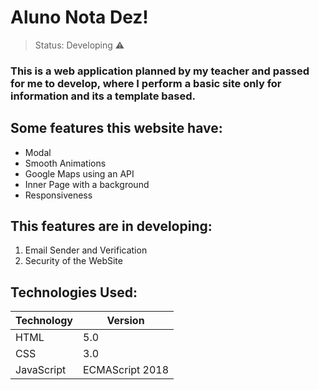 # Aluno Nota Dez!

> Status: Developing ⚠️

### This is a web application planned by my teacher and passed for me to develop, where I perform a basic site only for information and its a template based.


## Some features this website have:

* Modal
* Smooth Animations
* Google Maps using an API
* Inner Page with a background
* Responsiveness

## This features are in developing:

1. Email Sender and Verification
2. Security of the WebSite

## Technologies Used:

Technology | Version
-----------|--------
HTML       |   5.0
CSS        |   3.0
JavaScript |   ECMAScript 2018
